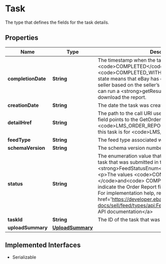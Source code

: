 

# Task

The type that defines the fields for the task details.
## Properties

Name | Type | Description | Notes
------------ | ------------- | ------------- | -------------
**completionDate** | **String** | The timestamp when the task went into the &lt;code&gt;COMPLETED&lt;/code&gt; or &lt;code&gt;COMPLETED_WITH_ERROR&lt;/code&gt; state. This state means that eBay has compiled the report for the seller based on the seller’s filter criteria, and the seller can run a &lt;strong&gt;getResultFile&lt;/strong&gt; call to download the report. |  [optional]
**creationDate** | **String** | The date the task was created. |  [optional]
**detailHref** | **String** | The path to the call URI used to retrieve the task. This field points to the GetOrderTask URI if the task is for &lt;code&gt;LMS_ORDER_REPORT&lt;/code&gt; or will be null if this task is for &lt;code&gt;LMS_ORDER_ACK&lt;/code&gt;. |  [optional]
**feedType** | **String** | The feed type associated with the task. |  [optional]
**schemaVersion** | **String** | The schema version number associated with the task. |  [optional]
**status** | **String** | The enumeration value that indicates the state of the task that was submitted in the request. See &lt;strong&gt;FeedStatusEnum&lt;/strong&gt; for information. &lt;p&gt;The values &lt;code&gt;COMPLETED &lt;/code&gt;and&lt;code&gt; COMPLETED_WITH_ERROR&lt;/code&gt; indicate the Order Report file is ready to download.&lt;/p&gt; For implementation help, refer to &lt;a href&#x3D;&#39;https://developer.ebay.com/api-docs/sell/feed/types/api:FeedStatusEnum&#39;&gt;eBay API documentation&lt;/a&gt; |  [optional]
**taskId** | **String** | The ID of the task that was submitted in the request. |  [optional]
**uploadSummary** | [**UploadSummary**](UploadSummary.md) |  |  [optional]


## Implemented Interfaces

* Serializable


